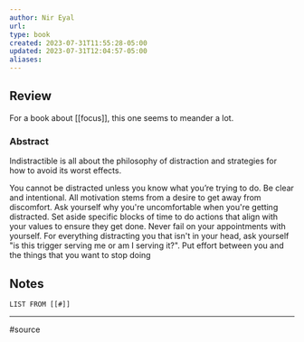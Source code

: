 ```yaml
---
author: Nir Eyal
url: 
type: book
created: 2023-07-31T11:55:28-05:00
updated: 2023-07-31T12:04:57-05:00
aliases:
---
```

## Review
For a book about [[focus]], this one seems to meander a lot.
### Abstract

Indistractible is all about the philosophy of distraction and strategies for how to avoid its worst effects.

You cannot be distracted unless you know what you’re trying to do. Be clear and intentional. All motivation stems from a desire to get away from discomfort. Ask yourself why you're uncomfortable when you're getting distracted. Set aside specific blocks of time to do actions that align with your values to ensure they get done. Never fail on your appointments with yourself. For everything distracting you that isn't in your head, ask yourself "is this trigger serving me or am I serving it?". Put effort between you and the things that you want to stop doing

## Notes
```dataview
LIST FROM [[#]]
```

---
#source 